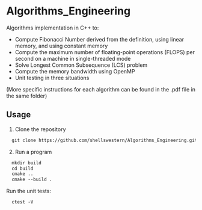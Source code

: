 # Algorithms_Engineering
Algorithms implementation in C++ to:

* Compute Fibonacci Number derived from the definition, using linear memory, and using constant memory 
* Compute the maximum number of floating-point operations (FLOPS) per second on a machine in single-threaded mode
* Solve Longest Common Subsequence (LCS) problem 
* Compute the memory bandwidth using OpenMP
* Unit testing in three situations

(More specific instructions for each algorithm can be found in the .pdf file in the same folder)

## Usage
1. Clone the repository
```markdown
  git clone https://github.com/shellswestern/Algorithms_Engineering.git
```
2. Run a program 
```markdown
  mkdir build
  cd build
  cmake ..
  cmake --build .
```
Run the unit tests:
```markdown
  ctest -V
```
